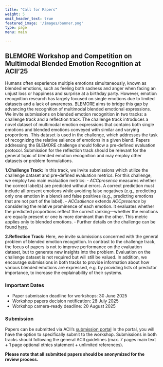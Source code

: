 ```yaml
---
title: "Call for Papers"
weight: 5
omit_header_text: true
featured_image: '/images/banner.png'
type: page
menu: main

---
```


## BLEMORE Workshop and Competition on Multimodal Blended Emotion Recognition at ACII’25

Humans often experience multiple emotions simultaneously, known as blended emotions, such as feeling both sadness and anger when facing an unjust loss or happiness and surprise at a birthday party. However, emotion recognition research has largely focused on single emotions due to limited datasets and a lack of awareness. BLEMORE aims to bridge this gap by advancing the recognition of multimodal blended emotional expressions.
We invite submissions on blended emotion recognition in two tracks: a challenge track and a reflection track.
The challenge track introduces a novel dataset of multimodal emotion expressions that contains both single emotions and blended emotions conveyed with similar and varying proportions. This dataset is used in the challenge, which addresses the task of recognizing the relative salience of emotions in a given blend. Papers addressing the BLEMORE challenge should follow a pre-defined evaluation protocol. Submission for the reflection track should be relevant for the general topic of blended emotion recognition and may employ other datasets or problem formulations.
 
**1.Challenge Track:** In this track, we invite submissions which utilize the challenge dataset and pre-defined evaluation metrics. For this challenge, we employ two main evaluation metrics:
    -  *ACCpresence* measures whether the correct label(s) are predicted without errors. A correct prediction must include all present emotions while avoiding false negatives (e.g., predicting only one emotion in a blend) and false positives (e.g., predicting emotions that are not part of the label).
    -  *ACCsalience* extends *ACCpresence* by considering the relative prominence of each emotion. It evaluates whether the predicted proportions reflect the correct ranking—whether the emotions are equally present or one is more dominant than the other. This metric applies only to blended emotions.
    - Further details on the challenge can be found [here](https://blemore.github.io/workshop/challenge/).

**2.Reflection Track:** Here, we invite submissions concerned with the general problem of blended emotion recognition. In contrast to the challenge track, the focus of papers is not to improve performance on the evaluation dataset, but to generate new insights into the problem. Evaluation on the challenge dataset is not required but will still be valued.
In addition, we encourage submissions in both tracks to provide information about how various blended emotions are expressed, e.g. by providing lists of predictor importance, to increase the explainability of their systems.

### Important Dates

- Paper submission deadline for workshops: 30 June 2025
- Workshop papers decision notification: 28 July 2025
- Workshop camera-ready deadline: 20 August 2025
 
### Submission
Papers can be submitted via ACII’s [submission portal](https://easychair.org/account2/signin?l=9161489160958518132) In the portal, you will have the option to specifically submit to the workshop.
Submissions in both tracks should following the general ACII guidelines (max. 7 pages main text + 1 page optional ethics statement + unlimited references).

**Please note that all submitted papers should be anonymized for the review process.**
